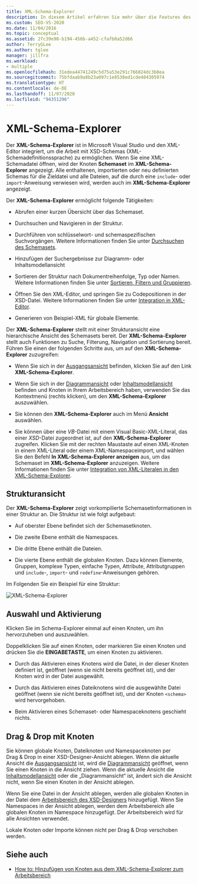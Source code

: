 ```yaml
---
title: XML-Schema-Explorer
description: In diesem Artikel erfahren Sie mehr über die Features des XML-Schema-Explorers, der mit Visual Studio und dem XML-Editor integriert ist.
ms.custom: SEO-VS-2020
ms.date: 11/04/2016
ms.topic: conceptual
ms.assetid: 2fc39e98-b194-456b-a452-cfafb0a52d66
author: TerryGLee
ms.author: tglee
manager: jillfra
ms.workload:
- multiple
ms.openlocfilehash: 31edea44741249c5d75a53e291c766824dc3b8ea
ms.sourcegitcommit: 75bfdaab9a8b23a097c1e8538ed1cde404305974
ms.translationtype: HT
ms.contentlocale: de-DE
ms.lasthandoff: 11/07/2020
ms.locfileid: "94351296"
---
```

# <a name="xml-schema-explorer"></a>XML-Schema-Explorer

Der **XML-Schema-Explorer** ist in Microsoft Visual Studio und den XML-Editor integriert, um die Arbeit mit XSD-Schemas (XML-Schemadefinitionssprache) zu ermöglichen. Wenn Sie eine XML-Schemadatei öffnen, wird der Knoten **Schemaset** im **XML-Schema-Explorer** angezeigt. Alle enthaltenen, importierten oder neu definierten Schemas für die Zieldatei und alle Dateien, auf die durch eine `include`- oder `import`-Anweisung verwiesen wird, werden auch im **XML-Schema-Explorer** angezeigt.

Der **XML-Schema-Explorer** ermöglicht folgende Tätigkeiten:

- Abrufen einer kurzen Übersicht über das Schemaset.

- Durchsuchen und Navigieren in der Struktur.

- Durchführen von schlüsselwort- und schemaspezifischen Suchvorgängen. Weitere Informationen finden Sie unter [Durchsuchen des Schemasets](../xml-tools/searching-the-schema-set.md).

- Hinzufügen der Suchergebnisse zur Diagramm- oder Inhaltsmodellansicht

- Sortieren der Struktur nach Dokumentreihenfolge, Typ oder Namen. Weitere Informationen finden Sie unter [Sortieren, Filtern und Gruppieren](../xml-tools/sorting-filtering-and-grouping-xml-schema-explorer.md).

- Öffnen Sie den XML-Editor, und springen Sie zu Codepositionen in der XSD-Datei. Weitere Informationen finden Sie unter [Integration in XML-Editor](../xml-tools/integration-with-xml-editor.md).

- Generieren von Beispiel-XML für globale Elemente.

Der **XML-Schema-Explorer** stellt mit einer Strukturansicht eine hierarchische Ansicht des Schemasets bereit. Der **XML-Schema-Explorer** stellt auch Funktionen zu Suche, Filterung, Navigation und Sortierung bereit. Führen Sie einen der folgenden Schritte aus, um auf den **XML-Schema-Explorer** zuzugreifen:

- Wenn Sie sich in der [Ausgangsansicht](../xml-tools/start-view.md) befinden, klicken Sie auf den Link **XML-Schema-Explorer**.

- Wenn Sie sich in der [Diagrammansicht](../xml-tools/graph-view.md) oder [Inhaltsmodellansicht](../xml-tools/content-model-view.md) befinden und Knoten in Ihrem Arbeitsbereich haben, verwenden Sie das Kontextmenü (rechts klicken), um den **XML-Schema-Explorer** auszuwählen.

- Sie können den **XML-Schema-Explorer** auch im Menü **Ansicht** auswählen.

- Sie können über eine *VB*-Datei mit einem Visual Basic-XML-Literal, das einer *XSD*-Datei zugeordnet ist, auf den **XML-Schema-Explorer** zugreifen. Klicken Sie mit der rechten Maustaste auf einen XML-Knoten in einem XML-Literal oder einem XML-Namespaceimport, und wählen Sie den Befehl **In XML-Schema-Explorer anzeigen** aus, um das Schemaset im **XML-Schema-Explorer** anzuzeigen. Weitere Informationen finden Sie unter [Integration von XML-Literalen in den XML-Schema-Explorer](../xml-tools/integration-of-xml-literals-with-xml-schema-explorer.md).

## <a name="tree-view"></a>Strukturansicht
Der **XML-Schema-Explorer** zeigt vorkompilierte Schemasetinformationen in einer Struktur an. Die Struktur ist wie folgt aufgebaut:

- Auf oberster Ebene befindet sich der Schemasetknoten.

- Die zweite Ebene enthält die Namespaces.

- Die dritte Ebene enthält die Dateien.

- Die vierte Ebene enthält die globalen Knoten. Dazu können Elemente, Gruppen, komplexe Typen, einfache Typen, Attribute, Attributgruppen und `include`-, `import`- und `redefine`-Anweisungen gehören.

Im Folgenden Sie ein Beispiel für eine Struktur:

![XML-Schema-Explorer](../xml-tools/media/xmlschemaexplorer.gif)

## <a name="selection-and-activation"></a>Auswahl und Aktivierung
Klicken Sie im Schema-Explorer einmal auf einen Knoten, um ihn hervorzuheben und auszuwählen.

Doppelklicken Sie auf einen Knoten, oder markieren Sie einen Knoten und drücken Sie die **EINGABETASTE**, um einen Knoten zu aktivieren.

- Durch das Aktivieren eines Knotens wird die Datei, in der dieser Knoten definiert ist, geöffnet (wenn sie nicht bereits geöffnet ist), und der Knoten wird in der Datei ausgewählt.

- Durch das Aktivieren eines Dateiknotens wird die ausgewählte Datei geöffnet (wenn sie nicht bereits geöffnet ist), und der Knoten `<schema>` wird hervorgehoben.

- Beim Aktivieren eines Schemaset- oder Namespaceknotens geschieht nichts.

## <a name="drag-and-drop-nodes"></a>Drag & Drop mit Knoten
Sie können globale Knoten, Dateiknoten und Namespaceknoten per Drag &amp; Drop in einer XSD-Designer-Ansicht ablegen. Wenn die aktuelle Ansicht die [Ausgangsansicht](../xml-tools/start-view.md) ist, wird die [Diagrammansicht](../xml-tools/graph-view.md) geöffnet, wenn Sie einen Knoten in die Ansicht ziehen. Wenn die aktuelle Ansicht die [Inhaltsmodellansicht](../xml-tools/content-model-view.md) oder die „Diagrammansicht“ ist, ändert sich die Ansicht nicht, wenn Sie einen Knoten in der Ansicht ablegen.

Wenn Sie eine Datei in der Ansicht ablegen, werden alle globalen Knoten in der Datei dem [Arbeitsbereich des XSD-Designers](../xml-tools/xml-schema-designer-workspace.md) hinzugefügt. Wenn Sie Namespaces in der Ansicht ablegen, werden dem Arbeitsbereich alle globalen Knoten im Namespace hinzugefügt. Der Arbeitsbereich wird für alle Ansichten verwendet.

 Lokale Knoten oder Importe können nicht per Drag &amp; Drop verschoben werden.

## <a name="see-also"></a>Siehe auch

- [How to: Hinzufügen von Knoten aus dem XML-Schema-Explorer zum Arbeitsbereich](../xml-tools/how-to-add-nodes-to-the-workspace-from-the-xml-schema-explorer.md)
